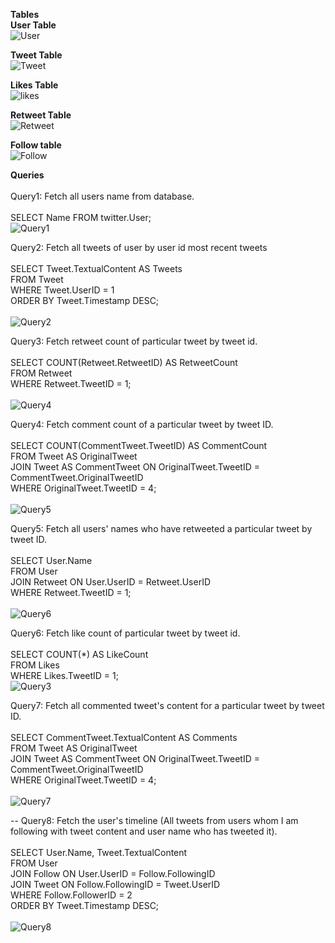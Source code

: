 **Tables**<br>
**User Table**
<br>
![User](https://github.com/subhg/Promact-Assignment3-DatabaseEssentials/assets/113555022/a4a9b63e-b2ff-4e4d-a7cb-7ed387a96b75)

**Tweet Table**
<br>
![Tweet](https://github.com/subhg/Promact-Assignment3-DatabaseEssentials/assets/113555022/81b43d93-6971-4225-acc0-0b6abed13eea)

**Likes Table**
<br>
![likes](https://github.com/subhg/Promact-Assignment3-DatabaseEssentials/assets/113555022/fca9db40-45e6-430d-b9e0-53133eb9e217)

**Retweet Table**
<br>
![Retweet](https://github.com/subhg/Promact-Assignment3-DatabaseEssentials/assets/113555022/6594890e-4e5f-41ae-b0d5-e0ff616936f9)

**Follow table**
<br>
![Follow](https://github.com/subhg/Promact-Assignment3-DatabaseEssentials/assets/113555022/eb4ee7b1-2c83-4b82-a825-4ac4167210f4)

**Queries**
<br><br>
 Query1: Fetch all users name from database.
<br>
<br>
          SELECT Name FROM twitter.User;
         <br>
         ![Query1](https://github.com/subhg/Promact-Assignment3-DatabaseEssentials/assets/113555022/d99ade28-fb23-42e6-8069-d28146fc5dff)

Query2: Fetch all tweets of user by user id most recent tweets 
<br>
<br>
       SELECT Tweet.TextualContent AS Tweets<br>
       FROM Tweet<br> 
       WHERE Tweet.UserID = 1 <br>
       ORDER BY Tweet.Timestamp DESC;<br>
       <br>
      ![Query2](https://github.com/subhg/Promact-Assignment3-DatabaseEssentials/assets/113555022/4ae1fe8f-4956-462a-a130-a6b8e34be616)

 Query3: Fetch retweet count of particular tweet by tweet id.
<br>
<br>
          SELECT COUNT(Retweet.RetweetID) AS RetweetCount<br>
           FROM Retweet<br>
           WHERE Retweet.TweetID = 1;<br>
           <br>
           ![Query4](https://github.com/subhg/Promact-Assignment3-DatabaseEssentials/assets/113555022/a97eae03-5a9d-4d80-ba0c-b4126dfd3822)

           
 Query4:  Fetch comment count of a particular tweet by tweet ID.
<br>
<br>
          SELECT COUNT(CommentTweet.TweetID) AS CommentCount<br>
          FROM Tweet AS OriginalTweet<br>
          JOIN Tweet AS CommentTweet ON OriginalTweet.TweetID = CommentTweet.OriginalTweetID<br>
          WHERE OriginalTweet.TweetID = 4;<br>
          <br>
          ![Query5](https://github.com/subhg/Promact-Assignment3-DatabaseEssentials/assets/113555022/0400919b-5f7d-4003-9b91-49ce3fa07ee9)


 Query5: Fetch all users' names who have retweeted a particular tweet by tweet ID.
<br>
<br>
          SELECT User.Name <br>
          FROM User <br>
          JOIN Retweet ON User.UserID = Retweet.UserID <br>
          WHERE Retweet.TweetID = 1;<br>
          <br>
          ![Query6](https://github.com/subhg/Promact-Assignment3-DatabaseEssentials/assets/113555022/4357c6ef-2a48-478d-9c6a-d6c19d786028)


   Query6: Fetch like count of particular tweet by tweet id.
   <br>
   <br>
            SELECT COUNT(*) AS LikeCount <br>
            FROM Likes<br>
            WHERE Likes.TweetID = 1;<br>
            ![Query3](https://github.com/subhg/Promact-Assignment3-DatabaseEssentials/assets/113555022/fa18af6d-94ac-4fc3-ad2b-bccf5f4e968e)

            
   Query7: Fetch all commented tweet's content for a particular tweet by tweet ID.
  <br>
  <br>
             SELECT CommentTweet.TextualContent AS Comments<br>
             FROM Tweet AS OriginalTweet<br>
             JOIN Tweet AS CommentTweet ON OriginalTweet.TweetID = CommentTweet.OriginalTweetID<br>
             WHERE OriginalTweet.TweetID = 4;<br>
             <br>
             ![Query7](https://github.com/subhg/Promact-Assignment3-DatabaseEssentials/assets/113555022/f4544a34-7dab-4f71-a40c-1dd63a26ef07)



  -- Query8: Fetch the user's timeline  (All tweets from users whom I am following with tweet content and user name who has tweeted it).
  <br>
  <br>
            SELECT User.Name, Tweet.TextualContent <br>
            FROM User <br>
            JOIN Follow ON User.UserID = Follow.FollowingID <br>
            JOIN Tweet ON Follow.FollowingID = Tweet.UserID <br>
            WHERE Follow.FollowerID = 2<br>
            ORDER BY Tweet.Timestamp DESC;<br>
            <br>
           ![Query8](https://github.com/subhg/Promact-Assignment3-DatabaseEssentials/assets/113555022/55ded762-d308-4297-8434-a7361dee1458)
       

